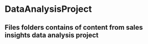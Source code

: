 # DataAnalysisProject
## Files folders contains of content from sales insights data analysis project
